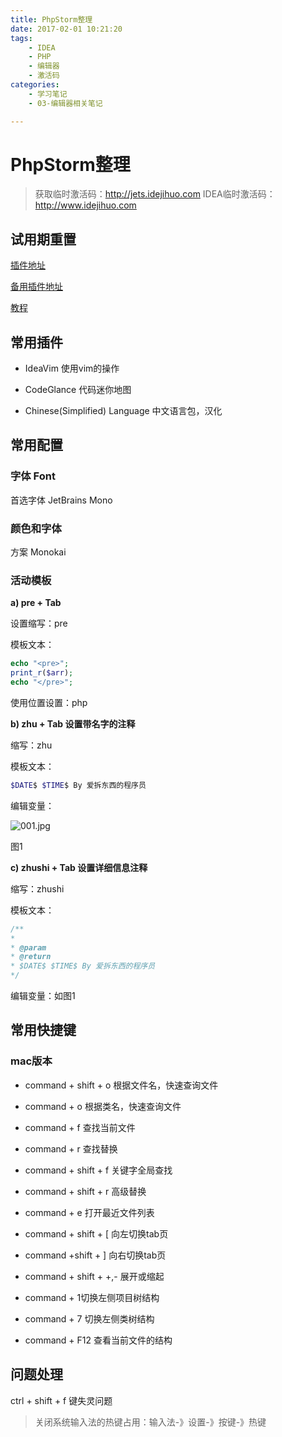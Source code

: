 ```yaml
---
title: PhpStorm整理
date: 2017-02-01 10:21:20
tags:
	- IDEA
	- PHP 
	- 编辑器
	- 激活码
categories:
	- 学习笔记 
	- 03-编辑器相关笔记

---
```

# PhpStorm整理
> 获取临时激活码：http://jets.idejihuo.com
> IDEA临时激活码：http://www.idejihuo.com
## 试用期重置

[插件地址](https://gitee.com/pengzhile/ide-eval-resetter)

[备用插件地址](https://59-47-225-167.d.cjjd15.com:30443/download-cdn.123pan.cn/123-123/84a4999a/1654118-0/84a4999aed34aada39b3f728de2e247b?v=5&t=1682911840&s=16829118404c47510be209231c8e0520fc2046e9db&r=FYGSSR&filename=ide-eval-resetter-2.3.5-c80a1d.zip&x-mf-biz-cid=c4c15598-dcad-41c7-b5ef-f3d3c8a75a5a-584000&auto_redirect=0&xmfcid=698e5495-9736-479e-81c6-0188f331745b-cd8a62355-2430-24)

[教程](https://zhile.io/2020/11/18/jetbrains-eval-reset.html)

## 常用插件

- IdeaVim 使用vim的操作

- CodeGlance 代码迷你地图
- Chinese(Simplified) Language 中文语言包，汉化

## 常用配置

### 字体 Font

首选字体 JetBrains Mono

### 颜色和字体

方案 Monokai

### 活动模板

**a) pre + Tab**

设置缩写：pre      

模板文本：

```php
echo "<pre>";
print_r($arr);
echo "</pre>";
```

使用位置设置：php

**b) zhu + Tab 设置带名字的注释**

缩写：zhu   

模板文本：

```php
$DATE$ $TIME$ By 爱拆东西的程序员     
```

编辑变量：

![001.jpg](https://jsd.cdn.zzko.cn/gh/hfshaobing/picx-images-hosting@master/20230815/image.37l0939a45k0.webp)

 图1

**c) zhushi + Tab 设置详细信息注释**

缩写：zhushi 

模板文本：

```php
/** 
* 
* @param 
* @return 
* $DATE$ $TIME$ By 爱拆东西的程序员 
*/
```

编辑变量：如图1

## 常用快捷键

### mac版本

- command + shift + o 根据文件名，快速查询文件

- command + o 根据类名，快速查询文件

- command + f 查找当前文件

- command + r 查找替换
- command + shift + f 关键字全局查找
- command + shift + r 高级替换
- command + e 打开最近文件列表
- command + shift + [ 向左切换tab页
- command +shift + ] 向右切换tab页
- command + shift + +,- 展开或缩起
- command + 1切换左侧项目树结构
- command + 7 切换左侧类树结构
- command + F12 查看当前文件的结构

## 问题处理

ctrl + shift + f 键失灵问题

> 关闭系统输入法的热键占用：输入法-》设置-》按键-》热键 